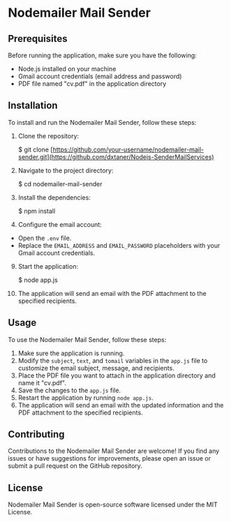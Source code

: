 Nodemailer Mail Sender
======================

Prerequisites
-------------

Before running the application, make sure you have the following:

*   Node.js installed on your machine
*   Gmail account credentials (email address and password)
*   PDF file named "cv.pdf" in the application directory

Installation
------------

To install and run the Nodemailer Mail Sender, follow these steps:

1.  Clone the repository:

    $ git clone [https://github.com/your-username/nodemailer-mail-sender.git](https://github.com/dxtaner/Nodejs-SenderMailServices)

3.  Navigate to the project directory:

    $ cd nodemailer-mail-sender

5.  Install the dependencies:

    $ npm install

7.  Configure the email account:

*   Open the `.env` file.
*   Replace the `EMAIL_ADDRESS` and `EMAIL_PASSWORD` placeholders with your Gmail account credentials.

9.  Start the application:

    $ node app.js

11.  The application will send an email with the PDF attachment to the specified recipients.

Usage
-----

To use the Nodemailer Mail Sender, follow these steps:

1.  Make sure the application is running.
2.  Modify the `subject`, `text`, and `tomail` variables in the `app.js` file to customize the email subject, message, and recipients.
3.  Place the PDF file you want to attach in the application directory and name it "cv.pdf".
4.  Save the changes to the `app.js` file.
5.  Restart the application by running `node app.js`.
6.  The application will send an email with the updated information and the PDF attachment to the specified recipients.

Contributing
------------

Contributions to the Nodemailer Mail Sender are welcome! If you find any issues or have suggestions for improvements, please open an issue or submit a pull request on the GitHub repository.

License
-------

Nodemailer Mail Sender is open-source software licensed under the MIT License.
